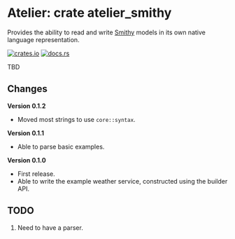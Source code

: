 # Atelier: crate atelier_smithy

Provides the ability to read and write [Smithy](https://github.com/awslabs/smithy) models in its own native language representation.

[![crates.io](https://img.shields.io/crates/v/atelier_smithy.svg)](https://crates.io/crates/atelier_smithy)
[![docs.rs](https://docs.rs/atelier_smithy/badge.svg)](https://docs.rs/atelier_smithy)

TBD

## Changes

**Version 0.1.2**

* Moved most strings to use `core::syntax`.

**Version 0.1.1**

* Able to parse basic examples.

**Version 0.1.0**

* First release.
* Able to write the example weather service, constructed using the builder API.

## TODO

1. Need to have a parser.
